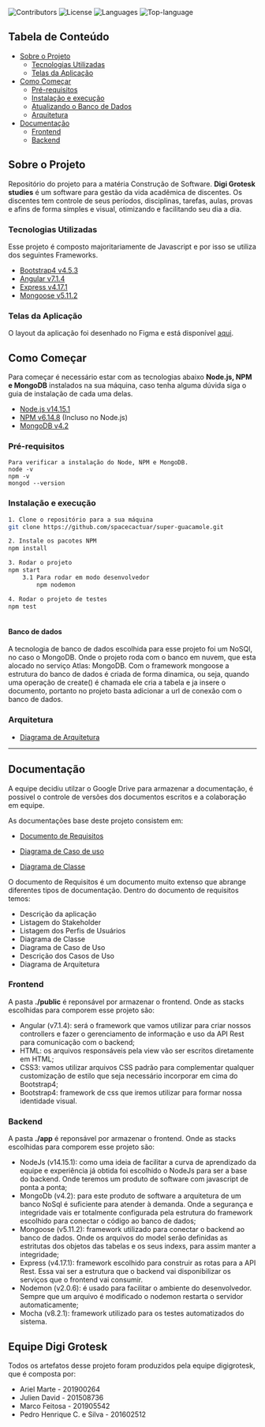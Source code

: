 <!--
*** Você olhou o README, parabéns
*** Nesse markdown vou referenciar os links para facilitar legilibilidade
-->

<!-- PROJECTS SHIELDS -->
![Contributors][contributors-badge]
![License][license]
![Languages][languages]
![Top-language][top-language]

<!-- Content Table-->
## Tabela de Conteúdo

- [Sobre o Projeto](#sobre-o-projeto)
  - [Tecnologias Utilizadas](#tecnologias-utilizadas)
  - [Telas da Aplicação](#telas-da-aplicação)
- [Como Começar](#como-começar)
  - [Pré-requisitos](#pré-requisitos)
  - [Instalação e execução](#instalação-e-execução)
  - [Atualizando o Banco de Dados](#atualizando-o-banco-de-dados)
  - [Arquitetura](#arquitetura)
- [Documentação](#documentação)
  - [Frontend](#frontend)
  - [Backend](#backend)

<!-- About the Project-->
## Sobre o Projeto

Repositório do projeto para a matéria Construção de Software.
**Digi Grotesk studies** é um software para gestão da vida acadêmica de discentes. Os discentes tem controle de seus períodos, disciplinas, tarefas, aulas, provas e afins de forma simples e visual, otimizando e facilitando seu dia a dia.

### Tecnologias Utilizadas

Esse projeto é composto majoritariamente de Javascript e por isso se utiliza dos seguintes Frameworks.

- [Bootstrap4 v4.5.3](https://getbootstrap.com/)
- [Angular v7.1.4](https://angular.io)
- [Express v4.17.1](https://expressjs.com)
- [Mongoose v5.11.2](https://mongoosejs.com/)

### Telas da Aplicação
O layout da aplicação foi desenhado no Figma e está disponível [aqui](https://www.figma.com/proto/9Lx0Og1sdE6bFXRwFtKl8y/Digi-Grotesk?node-id=15%3A31&viewport=424%2C-1019%2C0.5&scaling=min-zoom).

<!-- Getting Started -->
## Como Começar

Para começar é necessário estar com as tecnologias abaixo **Node.js, NPM e MongoDB** instalados na sua máquina, caso tenha alguma dúvida siga o guia de instalação de cada uma delas.

- [Node.js v14.15.1](https://nodejs.org/en/)
- [NPM v6.14.8](https://www.npmjs.com/) (Incluso no Node.js)
- [MongoDB v4.2](https://www.mongodb.com/)

### Pré-requisitos
```
Para verificar a instalação do Node, NPM e MongoDB.
node -v
npm -v
mongod --version
```

### Instalação e execução
```sh
1. Clone o repositório para a sua máquina
git clone https://github.com/spacecactuar/super-guacamole.git

2. Instale os pacotes NPM
npm install

3. Rodar o projeto
npm start
    3.1 Para rodar em modo desenvolvedor
        npm nodemon

4. Rodar o projeto de testes
npm test
    
```

#### Banco de dados
A tecnologia de banco de dados escolhida para esse projeto foi um NoSQl, no caso o MongoDB. Onde o projeto roda com o banco em nuvem, que esta alocado no serviço Atlas: MongoDB.
Com o framework mongoose a estrutura do banco de dados é criada de forma dinamica, ou seja, quando uma operação de create() é chamada ele cria a tabela e ja insere o documento, portanto no projeto basta adicionar a url de conexão com o banco de dados.

### Arquitetura
- [Diagrama de Arquitetura](https://drive.google.com/file/d/1D3ytcmxb1eZ3RUNFNHrX8GmTNPnHovXS/view?usp=sharing)

---

<!-- Documentation  -->

## Documentação

A equipe decidiu utilzar o Google Drive para armazenar a documentação, é possivel o controle de versões dos documentos escritos e a colaboração em equipe.

As documentações base deste projeto consistem em:

- [Documento de Requisitos](https://docs.google.com/document/d/1nW10u2yDiluhZo_GnVky8zfrkgEGlzbv9Vv8s9B-U1E/edit?usp=sharing)

- [Diagrama de Caso de uso](https://drive.google.com/file/d/1_J1_o2Cn_jvaA8xDJmoSDzqNWpNrp2QW/view?usp=sharing)

- [Diagrama de Classe](https://drive.google.com/file/d/14fJPVrA4tYfEQRtrdnIvbPrMt-U4ZL7U/view?usp=sharing)

O documento de Requisitos é um documento muito extenso que abrange diferentes tipos de documentação. Dentro do documento de requisitos temos:

- Descrição da aplicação
- Listagem do Stakeholder
- Listagem dos Perfis de Usuários
- Diagrama de Classe
- Diagrama de Caso de Uso
- Descrição dos Casos de Uso
- Diagrama de Arquitetura

### Frontend

A pasta **./public** é reponsável por armazenar o frontend. Onde as stacks escolhidas para comporem esse projeto são:

- Angular (v7.1.4): será o framework que vamos utilizar para criar nossos controllers e fazer o gerenciamento de informação e uso da API Rest para comunicação com o backend;
- HTML: os arquivos responsáveis pela view vão ser escritos diretamente em HTML;
- CSS3: vamos utilizar arquivos CSS padrão para complementar qualquer customização de estilo que seja necessário incorporar em cima do Bootstrap4;
- Bootstrap4: framework de css que iremos utilizar para formar nossa identidade visual.

### Backend

A pasta **./app** é reponsável por armazenar o frontend. Onde as stacks escolhidas para comporem esse projeto são:

- NodeJs (v14.15.1): como uma ideia de facilitar a curva de aprendizado da equipe e experiência já obtida foi escolhido o NodeJs para ser a base do backend. Onde teremos um produto de software com javascript de ponta a ponta;
- MongoDb (v4.2): para este produto de software a arquitetura de um banco NoSql é suficiente para atender à demanda. Onde a segurança e integridade vais er totalmente configurada pela estrutura do framework escolhido para conectar o código ao banco de dados;
- Mongoose (v5.11.2): framework utilizado para conectar o backend ao banco de dados. Onde os arquivos do model serão definidas as estritutas dos objetos das tabelas e os seus indexs, para assim manter a integridade;
- Express (v4.17.1): framework escolhido para construir as rotas para a API Rest. Essa vai ser a estrutura que o backend vai disponibilizar os serviços que o frontend vai consumir.
- Nodemon (v2.0.6): é usado para facilitar o ambiente do desenvolvedor. Sempre que um arquivo é modificado o nodemon restarta o servidor automaticamente;
- Mocha (v8.2.1): framework utilizado para os testes automatizados do sistema.

## Equipe Digi Grotesk
Todos os artefatos desse projeto foram produzidos pela equipe digigrotesk, que é composta por:

- Ariel Marte - 201900264
- Julien David - 201508736
- Marco Feitosa - 201905542
- Pedro Henrique C. e Silva - 201602512



<!-- LINKS DE MARKDOWN E IMAGENS -->
<!-- https://www.markdownguide.org/basic-syntax/#reference-style-links -->
[contributors-badge]: https://img.shields.io/github/contributors/spacecactuar/super-guacamole?style=flat-square
[license]: https://img.shields.io/github/license/spacecactuar/super-guacamole?style=flat-square
[languages]: https://img.shields.io/github/languages/count/spacecactuar/super-guacamole?style=flat-square
[top-language]: https://img.shields.io/github/languages/top/spacecactuar/super-guacamole?style=flat-square
